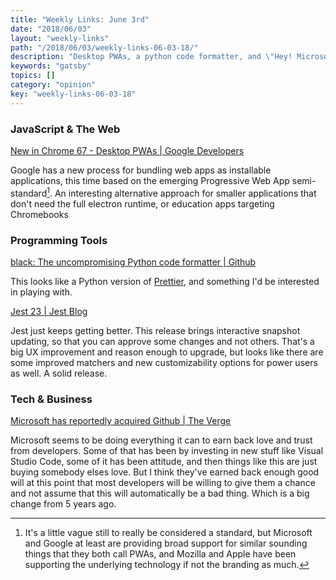 ```yaml
---
title: "Weekly Links: June 3rd"
date: "2018/06/03"
layout: "weekly-links"
path: "/2018/06/03/weekly-links-06-03-18/"
description: "Desktop PWAs, a python code formatter, and \"Hey! Microsoft bought Github\""
keywords: "gatsby"
topics: []
category: "opinion"
key: "weekly-links-06-03-18"
---
```


### JavaScript & The Web

[New in Chrome 67  - Desktop PWAs | Google Developers](https://developers.google.com/web/updates/2018/05/nic67#desktop-pwas)

Google has a new process for bundling web apps as installable applications, this time based on the emerging Progressive Web App semi-standard[^1].  An interesting alternative approach for smaller applications that don't need the full electron runtime, or education apps targeting Chromebooks

### Programming Tools

[black: The uncompromising Python code formatter | Github](https://github.com/ambv/black)

This looks like a Python version of [Prettier](https://prettier.io/), and something I'd be interested in playing with.


[Jest 23 | Jest Blog](https://facebook.github.io/jest/blog/2018/05/29/jest-23-blazing-fast-delightful-testing.html)

Jest just keeps getting better.  This release brings interactive snapshot updating, so that you can approve some changes and not others.  That's a big UX improvement and reason enough to upgrade, but looks like there are some improved matchers and new customizability options for power users as well.  A solid release.

### Tech & Business

[Microsoft has reportedly acquired Github | The Verge](https://www.theverge.com/2018/6/3/17422752/microsoft-github-acquisition-rumors)

Microsoft seems to be doing everything it can to earn back love and trust from developers.  Some of that has been by investing in new stuff like Visual Studio Code, some of it has been attitude, and then things like this are just buying somebody elses love.  But I think they've earned back enough good will at this point that most developers will be willing to give them a chance and not assume that this will automatically be a bad thing.  Which is a big change from 5 years ago.


[^1]: It's a little vague still to really be considered a standard, but Microsoft and Google at least are providing broad support for similar sounding things that they both call PWAs, and Mozilla and Apple have been supporting the underlying technology if not the branding as much.
